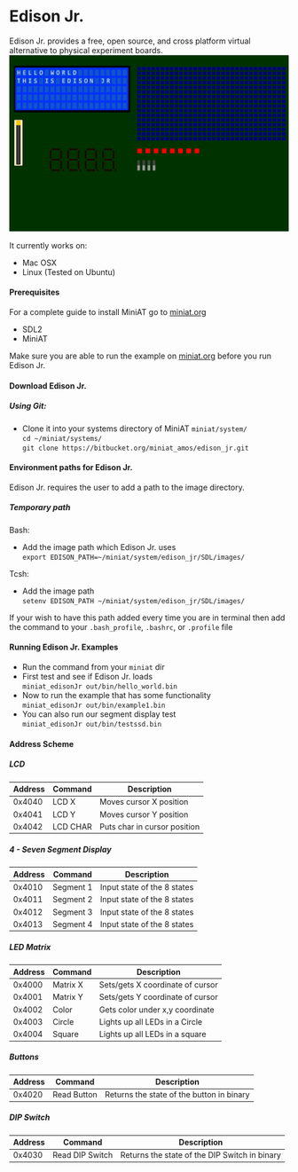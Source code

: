Edison Jr.
==========

Edison Jr. provides a free, open source, and cross platform virtual alternative to physical experiment boards.
![Image of Edison Jr.](Edison_Jr.png)

It currently works on:  
- Mac OSX  
- Linux (Tested on Ubuntu)


#### Prerequisites

For a complete guide to install MiniAT go to [miniat.org](http://www.miniat.org/getting-started/build)

- SDL2
- MiniAT

Make sure you are able to run the example on [miniat.org](http://www.miniat.org/getting-started/running-an-example) before you run Edison Jr.

#### Download Edison Jr.

##### Using Git:  
- Clone it into your systems directory of MiniAT ` miniat/system/ `  
` cd ~/miniat/systems/ `  
` git clone https://bitbucket.org/miniat_amos/edison_jr.git `  

#### Environment paths for Edison Jr.
Edison Jr. requires the user to add a path to the image directory.
##### Temporary path  
Bash:  
- Add the image path which Edison Jr. uses  
` export EDISON_PATH=~/miniat/system/edison_jr/SDL/images/ `  

Tcsh:  
- Add the image path  
` setenv EDISON_PATH ~/miniat/system/edison_jr/SDL/images/ `  

If your wish to have this path added every time you are in terminal then add the command to your ` .bash_profile `, ` .bashrc `, or ` .profile ` file



#### Running Edison Jr. Examples
- Run the command from your ` miniat ` dir  
- First test and see if Edison Jr. loads  
` miniat_edisonJr out/bin/hello_world.bin `  
- Now to run the example that has some functionality  
` miniat_edisonJr out/bin/example1.bin `  
- You can also run our segment display test  
` miniat_edisonJr out/bin/testssd.bin `  

#### Address Scheme
##### LCD  
| Address            | Command         | Description                  |
| ------------------ | --------------- | ---------------------------- |
| 0x4040             | LCD X           | Moves cursor X position      |
| 0x4041             | LCD Y           | Moves cursor Y position      |
| 0x4042             | LCD CHAR        | Puts char in cursor position |

##### 4 - Seven Segment Display  
| Address            | Command         | Description                   |
| ------------------ | --------------- | ----------------------------- |
| 0x4010             | Segment 1       | Input state of the 8 states   |
| 0x4011             | Segment 2       | Input state of the 8 states   |
| 0x4012             | Segment 3       | Input state of the 8 states   |
| 0x4013             | Segment 4       | Input state of the 8 states   |

##### LED Matrix  
| Address            | Command         | Description                      |
| ------------------ | --------------- | -------------------------------- |
| 0x4000             | Matrix X        | Sets/gets X coordinate of cursor |
| 0x4001             | Matrix Y        | Sets/gets Y coordinate of cursor |
| 0x4002             | Color           | Gets color under x,y coordinate  |
| 0x4003             | Circle          | Lights up all LEDs in a Circle   |
| 0x4004             | Square          | Lights up all LEDs in a square   |

##### Buttons
| Address            | Command             | Description                                |
| ------------------ | ------------------- | ------------------------------------------ |
| 0x4020             | Read Button         | Returns the state of the button in binary  |

##### DIP Switch
| Address            | Command         | Description                                   |
| ------------------ | --------------- | --------------------------------------------- |
| 0x4030             | Read DIP Switch | Returns the state of the DIP Switch in binary |
